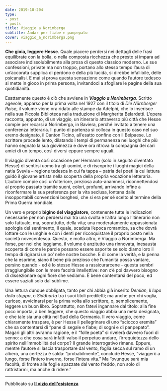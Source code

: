 ```yaml
---
date: 2019-10-204
type:
- post
- posts
title: Viaggio a Norimberga
subtitle: Andar per fiabe e panpepato
cover: viaggio_a_norimberga.png
---
```


**Che gioia, leggere Hesse**. Quale piacere perdersi nei dettagli delle frasi equilibrate con la bolla, o nella composta ricchezza che presto si impara ad associare indissolubilmente alla prosa di questo classico moderno. Le sue confessioni, private ma non troppo, portano allo stesso tempo l’aura di un’accorata supplica di perdono e della più lucida, si direbbe infallibile, delle psicanalisi. E mai si prova questa sensazione come quando l’autore tedesco si mette in gioco in prima persona, invitandoci a sfogliare le pagine della sua quotidianità.

Esattamente questo è ciò che avviene in ***Viaggio a Norimberga***. Scritto agevole, apparso per la prima volta nel 1927 con il titolo di *Die Nürnberger Reise*, il volume viene ora ridato alle stampe da Adelphi, che lo inserisce nella sua Piccola Biblioteca nella traduzione di Margherita Belardetti. L’opera racconta, appunto, di un viaggio, un itinerario attraverso più città che Hesse compie per recarsi a Norimberga, in Baviera, perché invitato a tenere una conferenza letteraria. Il punto di partenza si colloca in questo caso nel suo eremo designato, il Canton Ticino, all’esatto confine con il Belpaese. Lo scrittore procede lento, dilatando i tempi di permanenza nei luoghi che più hanno segnato la sua giovinezza e dove ora ritrova la compagnia dei cari amici di un tempo, così diversi eppure sempre uguali.

Il viaggio diventa così occasione per Hermann (solo in seguito diventato Hesse) di sentirsi uomo tra gli uomini, e di riscoprire i luoghi magici della natia Svevia – regione tedesca in cui fa tappa – patria dei poeti la cui lettura guidò il giovane artista nella scoperta della propria vocazione letteraria. L’autore compie così un’ulteriore, preziosa auto-anamnesi, riconnettendosi al proprio passato tramite suoni, colori, profumi, arrivando infine a riconfermare la sua preferenza per la vita seclusa, lontana dalle insopportabili convenzioni borghesi, che si era per sé scelto al termine della Prima Guerra mondiale.

Un vero e proprio **bigino del viaggiatore**, contenente tutte le indicazioni necessarie per non perdersi mai tra una svolta e l’altra lungo l’itinerario non solo fattuale, ma, soprattutto, della vita; una moderatamente appassionata apologia del sentimento, il quale, scaduta l’epoca romantica, sa che dovrà lottare con le unghie e con i denti per riconquistare il proprio posto nella società novecentesca. Questo, e molto altro, è Viaggio a Norimberga. Ma forse, per noi che leggiamo, il volume è anzitutto una rinnovata, inesausta scoperta di come le parole possano essere saporite se solo diamo loro il tempo di rigirarsi un po’ nelle nostre bocche. E di come la verità, e la penna che la esprime, siano il bene più prezioso che l’umanità possa vantare, persino quando - ed è lo stesso Hesse a rassicurarcene - questa sembri irraggiungibile con le mere facoltà intellettive: non c’è poi davvero bisogno di dissezionare ogni fiore che vediamo. È bene contentarsi del poco; ed essere saziati solo dal sublime.

Una lettura dunque obbligata, tanto per chi abbia già inserito *Demian*, *Il lupo della steppa*, o *Siddharta* tra i suoi titoli prediletti; ma anche per chi voglia, curioso, avvicinarsi per la prima volta allo scrittore, o, semplicemente, leggere un buon libro. Soprattutto, non fatevi ingannare dal titolo: alla fine poco importa, a ben leggere, che questo viaggio abbia una meta designata, e che tale sia una città nel Sud della Germania. Il vero viaggio, come chiaramente traspare, è per Hesse il pellegrinare di uno “sciocco eremita” che sa contentarsi di “pane di segale e fiabe; di sogni e di panpepato”. Magari gli altri avranno ragione, e il “folle poeta” si rivelerà davvero fuori di senno: a che cosa sarà infatti valso il perpetuo andare, l’irrequietezza dello spirito nell’immobilità del corpo? Il grande interrogativo rimane. Eppure, mentre l’autore si lascia trasportare dal vento, foglia secca sul ramo di un albero, una certezza è salda: “probabilmente”, conclude Hesse, “viaggerò a lungo, forse l’intero inverno, forse l’intera vita.” Ma “ovunque sarà mia facoltà, di fronte alle foglie spazzate dal vento freddo, non solo di rattristarmi, ma anche di ridere.”

---
Pubblicato su **[Il vizio dell'esistenza](ilviziodellesistenza.it)**
